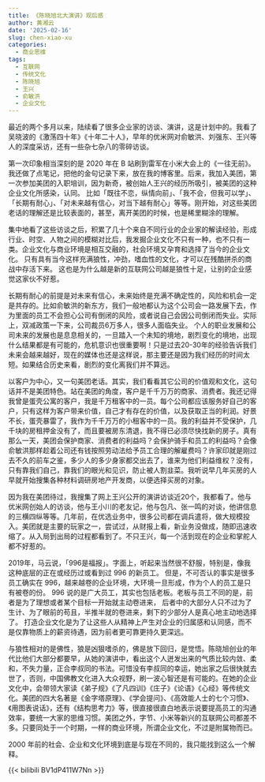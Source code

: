 ```yaml
---
title: 《陈晓旭北大演讲》观后感
author: 黄湘云
date: '2025-02-16'
slug: chen-xiao-xu
categories:
  - 商业思维
tags:
  - 互联网
  - 传统文化
  - 陈晓旭
  - 王兴
  - 俞敏洪
  - 企业文化
---
```



最近的两个多月以来，陆续看了很多企业家的访谈、演讲，这是计划中的。我看了吴晓波的《激荡四十年》《十年二十人》，早年的优米网对俞敏洪、刘强东、王兴等人的深度采访，还有一些杂七杂八的零碎访谈。

第一次印象相当深刻的是 2020 年在 B 站刷到雷军在小米大会上的《一往无前》。
我还做了点笔记，把他的金句记录下来，放在我的博客里。后来，我加入美团，第一次参加美团的入职培训，因为新奇，被创始人王兴的经历所吸引，被美团的这种企业文化所感染，认同。
比如「既往不恋，纵情向前」、「我不会，但我可以学」、「长期有耐心」、「对未来越有信心，对当下越有耐心」等等。刚开始，对这些美团老话的理解还是比较表面的，甚至，离开美团的时候，也是稀里糊涂的理解。

集中地看了这些访谈之后，积累了几十个来自不同行业的企业家的解读经验，形成行业、时空、人物之间的模糊对比后，我发掘企业文化不只有一种，也不只有一类。企业文化与商业环境是相互交融的，社会环境又孕育和选择了当今的企业文化。
只有具有当今这样充满狼性，冲劲，嗜血性的文化，才可以在残酷拼杀的商战中存活下来。
这也是为什么越是新的互联网公司越是狼性十足，让别的企业感觉这家伙不好惹。


长期有耐心的前提是对未来有信心，未来始终是充满不确定性的，风险和机会一定是共存的。比如俞敏洪的新东方，我们一般地都认为这个公司会一路发展下去，作为里面的员工不会担心公司有倒闭的风险，或者说自己会因公司倒闭而失业。实际上，双减政策一下来，公司裁员6万多人，很多人面临失业。
个人的职业发展和公司未来的发展也是息息相关的，一旦踏入一个未知的境地，剧烈变化的境地，出现什么结果都是有可能的，危机意识也很重要啊！只是过去20-30年的经验告诉我们未来会越来越好，现在的媒体也还是这样说，那主要还是因为我们经历的时间太短。如果结合历史来看，剧烈的变化离我们并不算远。

以客户为中心，又一句美团老话。其实，我们看看其它公司的价值观和文化，这句话并不是美团特色。站在美团的角度，客户是千千万万的商家、消费者。我还记得我曾是蛋壳公寓的客户，我是千万租客中的一员。每个公司都应该服务好自己的客户，只有这样为客户带来价值，自己才有存在的价值，以及获取正当的利润。好景不长，蛋壳暴雷了，我作为千千万万的小租客中的一员。我的利益并不受保护，几千块的房租押金没有了，而且要被房东清退，我不得已必须尽快找新的房子。真有那么一天，美团会保护商家、消费者的利益吗？会保护骑手和员工的利益吗？会像俞敏洪那样趁着公司还有钱按照劳动法给予员工合理的解雇费吗？许家印就是刚过去不久的前车之鉴，多少人的多少身家都交出去了，谁来为他们利益维权？没有，只有靠我们自己，靠我们的眼光和见识，防止被人割韭菜。我听说早几年买房的人早就开始搜集各种材料调研房地产开发商，以便选择买房的对象。


因为我在美团待过，我搜集了网上王兴公开的演讲访谈近20个，我都看了。他与优米网创始人的访谈，他与王小川的老友记，他与包凡、张一鸣的对谈，他讲信息的三横四纵等等。几年前，在优选业务中，很多公司都在调兵遣将，做大规模投入。美团就是主要的玩家之一，尝试过，从财报上看，新业务没做成，随即迅速收缩了。从入局到出局的过程都看到了。不只王兴，每一个活到现在的企业和掌舵人都不好惹的。


2019年，马云说，「996是福报」。字面上，听起来当然很不舒服，特别是，像我这种底层的正在或经历过或看到过 996 的新员工。
但是，不可否认的事实是很多员工确实在 996，越来越卷的企业环境，大环境一旦形成，作为个人的员工是只有被卷的份。
996 说的是广大员工，其实也包括老板。老板与员工不同的是，前者是为了理想或者某个目标一开始就主动卷进来，
后者中的大部分人只不过为了生计、为了眼前的苟且，半推半就的卷进来，剩下的少部分人是真心地主动地选择了。
打造企业文化是为了让这些人从精神上产生对企业的归属感和认同感，而不是仅靠物质上的薪资待遇，因为前者更可靠更持久更深远。

与狼性相对的是佛性，狼是凶狠嗜杀的，佛是放下回归，是觉悟。陈晓旭创业的年代比他们大部分都要早，从她的演讲中，看出这个人迸发出来的气质比较内敛、柔和，不失力量，正合李叔同的书法。可惜没有李叔同的幸运，她出家之后很快就去世了，否则，中国佛教文化进入大众视野，刷一波心智还是有可能的。在她的企业文化中，会带领大家读《弟子规》《了凡四训》《庄子》《论语》《心经》等传统文化。美团的四大名著是《金字塔原理》、《学会提问》、《高效能人士的七个习惯》、《用图表说话》，还有《结构思考力》等，很直接很直白地表示说要提高员工的沟通效率，要统一大家的思维习惯。美团之外，字节、小米等新兴的互联网公司都差不多。只要同处于一个时期，一样的商业环境，所谓企业文化，不过是附属物而已。

2000 年前的社会、企业和文化环境到底是与现在不同的，我只能找到这么一个解释。

{{< bilibili BV1dP411W7Nn >}}
